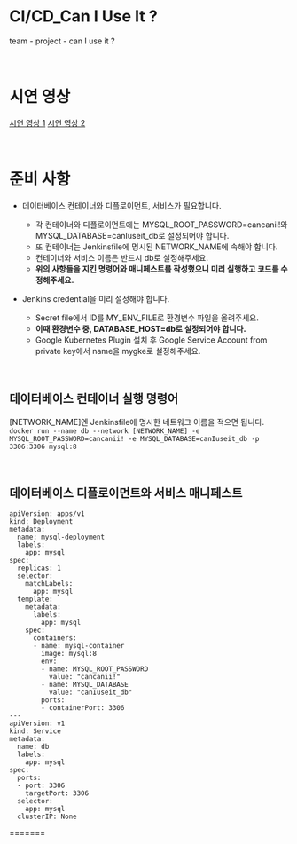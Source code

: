 # CI/CD_Can I Use It ?
team - 
project - can I use it ?

<br />

# 시연 영상
[시연 영상 1](https://youtu.be/lgLnvRLSWRs)
[시연 영상 2](https://youtu.be/ILNLP22bFAo)

<br/>

# 준비 사항
- 데이터베이스 컨테이너와 디플로이먼트, 서비스가 필요합니다.
  - 각 컨테이너와 디플로이먼트에는 MYSQL_ROOT_PASSWORD=cancanii!와 MYSQL_DATABASE=canIuseit_db로 설정되어야 합니다.
  - 또 컨테이너는 Jenkinsfile에 명시된 NETWORK_NAME에 속해야 합니다.
  - 컨테이너와 서비스 이름은 반드시 db로 설정해주세요.
  - **위의 사항들을 지킨 명령어와 매니페스트를 작성했으니 미리 실행하고 코드를 수정해주세요.**
 
- Jenkins credential을 미리 설정해야 합니다.
  - Secret file에서 ID를 MY_ENV_FILE로 환경변수 파일을 올려주세요.
  - **이때 환경변수 중, DATABASE_HOST=db로 설정되어야 합니다.**
  - Google Kubernetes Plugin 설치 후 Google Service Account from private key에서 name을 mygke로 설정해주세요.


<br/>

## 데이터베이스 컨테이너 실행 명령어
[NETWORK_NAME]엔 Jenkinsfile에 명시한 네트워크 이름을 적으면 됩니다.
`docker run --name db --network [NETWORK_NAME] -e MYSQL_ROOT_PASSWORD=cancanii! -e MYSQL_DATABASE=canIuseit_db -p 3306:3306 mysql:8`

<br/>

## 데이터베이스 디플로이먼트와 서비스 매니페스트
```
apiVersion: apps/v1
kind: Deployment
metadata:
  name: mysql-deployment
  labels:
    app: mysql
spec:
  replicas: 1
  selector:
    matchLabels:
      app: mysql
  template:
    metadata:
      labels:
        app: mysql
    spec:
      containers:
      - name: mysql-container
        image: mysql:8
        env:
        - name: MYSQL_ROOT_PASSWORD
          value: "cancanii!"
        - name: MYSQL_DATABASE
          value: "canIuseit_db"
        ports:
        - containerPort: 3306
---
apiVersion: v1
kind: Service
metadata:
  name: db
  labels:
    app: mysql
spec:
  ports:
  - port: 3306
    targetPort: 3306
  selector:
    app: mysql
  clusterIP: None
```
=======
